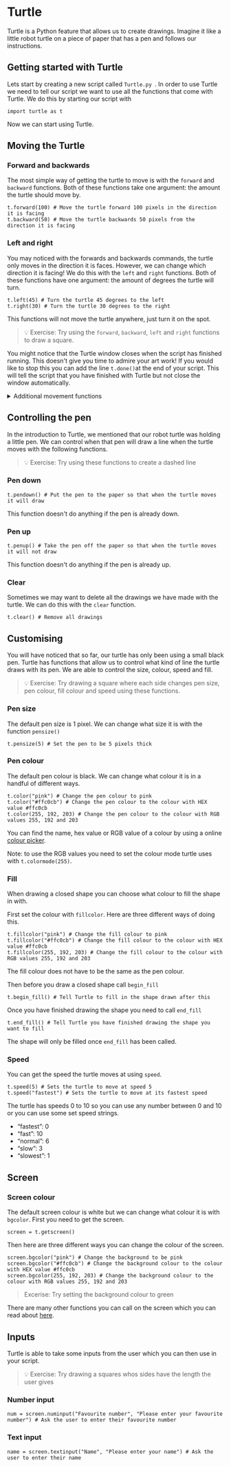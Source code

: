 # Turtle

Turtle is a Python feature that allows us to create drawings. Imagine it like a little robot turtle on a piece of paper that has a pen and follows our instructions.

## Getting started with Turtle

Lets start by creating a new script called `Turtle.py `. In order to use Turtle we need to tell our script we want to use all the functions that come with Turtle. We do this by starting our script with
```
import turtle as t
```
Now we can start using Turtle. 

## Moving the Turtle

### Forward and backwards

The most simple way of getting the turtle to move is with the `forward` and `backward` functions. Both of these functions take one argument: the amount the turtle should move by.

```
t.forward(100) # Move the turtle forward 100 pixels in the direction it is facing 
t.backward(50) # Move the turtle backwards 50 pixels from the direction it is facing 
```

### Left and right

You may noticed with the forwards and backwards commands, the turtle only moves in the direction it is faces. However, we can change which direction it is facing! We do this with the `left` and `right` functions. Both of these functions have one argument: the amount of degrees the turtle will turn.

```
t.left(45) # Turn the turtle 45 degrees to the left
t.right(30) # Turn the turtle 30 degrees to the right
```
This functions will not move the turtle anywhere, just turn it on the spot.

> 💡 Exercise: Try using the `forward`, `backward`, `left` and `right` functions to draw a square.

You might notice that the Turtle window closes when the script has finished running. This doesn't give you time to admire your art work! If you would like to stop this you can add the line `t.done()`at the end of your script. This will tell the script that you have finished with Turtle but not close the window automatically.

<details> <summary>Additional movement functions </summary>

While you can create all kinds of drawings with the four functions mentioned above, there are many other ways of controlling the turtle. There are some listed here or you can read about more [here](https://docs.python.org/3/library/turtle.html#turtle-motion). If you can think of a way to move you want to move the turtle there is probably way to do it!

#### Goto

Another way of controlling the turtle movement is by telling it directly what coordinate you want to it go to. It will move in a straight line from where it is to the coordinate you have told it to go to, regardless of which direction it is facing.

```
t.goto(100, 50) # Move turtle from where is it to the coordinate (100, 50) in a straight line
```

#### Teleport

You can also move the turtle to any position without drawing anything.
```
t.teleport(35, 75) # Move turtle from where it is to the coordinate (35, 75) without drawing anything
```

#### Home

The turtle's home is the coordinates (0, 0) and by calling the home function you can move it from where it is to those coordinates in a straight line.
```
t.home() # Move turtle from where it is to (0, 0) in a straight line
```
</details>

## Controlling the pen

In the introduction to Turtle, we mentioned that our robot turtle was holding a little pen. We can control when that pen will draw a line when the turtle moves with the following functions.

> 💡 Exercise: Try using these functions to create a dashed line

### Pen down

```
t.pendown() # Put the pen to the paper so that when the turtle moves it will draw
```
This function doesn't do anything if the pen is already down.

### Pen up

```
t.penup() # Take the pen off the paper so that when the turtle moves it will not draw
```
This function doesn't do anything if the pen is already up.

### Clear

Sometimes we may want to delete all the drawings we have made with the turtle. We can do this with the `clear` function.
```
t.clear() # Remove all drawings
```

## Customising

You will have noticed that so far, our turtle has only been using a small black pen. Turtle has functions that allow us to control what kind of line the turtle draws with its pen. We are able to control the size, colour, speed and fill.

> 💡 Exercise: Try drawing a square where each side changes pen size, pen colour, fill colour and speed using these functions.

### Pen size

The default pen size is 1 pixel. We can change what size it is with the function `pensize()`

```
t.pensize(5) # Set the pen to be 5 pixels thick
```

### Pen colour

The default pen colour is black. We can change what colour it is in a handful of different ways.

```
t.color("pink") # Change the pen colour to pink
t.color("#ffc0cb") # Change the pen colour to the colour with HEX value #ffc0cb
t.color(255, 192, 203) # Change the pen colour to the colour with RGB values 255, 192 and 203
```
You can find the name, hex value or RGB value of a colour by using a online [colour picker](https://www.google.co.uk/search?q=colour+picker).

Note: to use the RGB values you need to set the colour mode turtle uses with `t.colormode(255)`.

### Fill

When drawing a closed shape you can choose what colour to fill the shape in with.

First set the colour with `fillcolor`. Here are three different ways of doing this.

```
t.fillcolor("pink") # Change the fill colour to pink
t.fillcolor("#ffc0cb") # Change the fill colour to the colour with HEX value #ffc0cb
t.fillcolor(255, 192, 203) # Change the fill colour to the colour with RGB values 255, 192 and 203
```

The fill colour does not have to be the same as the pen colour.

Then before you draw a closed shape call `begin_fill`

```
t.begin_fill() # Tell Turtle to fill in the shape drawn after this
```

Once you have finished drawing the shape you need to call `end_fill`

```
t.end_fill() # Tell Turtle you have finished drawing the shape you want to fill
```

The shape will only be filled once `end_fill` has been called.

### Speed

You can get the speed the turtle moves at using `speed`.

```
t.speed(5) # Sets the turtle to move at speed 5
t.speed("fastest") # Sets the turtle to move at its fastest speed
```

The turtle has speeds 0 to 10 so you can use any number between 0 and 10 or you can use some set speed strings.

- “fastest”: 0
- “fast”: 10
- “normal”: 6
- “slow”: 3
- “slowest”: 1

## Screen

### Screen colour

The default screen colour is white but we can change what colour it is with `bgcolor`. First you need to get the screen.

```
screen = t.getscreen()
```
Then here are three different ways you can change the colour of the screen.
```
screen.bgcolor("pink") # Change the background to be pink
screen.bgcolor("#ffc0cb") # Change the background colour to the colour with HEX value #ffc0cb
screen.bgcolor(255, 192, 203) # Change the background colour to the colour with RGB values 255, 192 and 203
```

> Excerise: Try setting the background colour to green

There are many other functions you can call on the screen which you can read about [here](https://docs.python.org/3/library/turtle.html#methods-of-turtlescreen-screen-and-corresponding-functions).

## Inputs

Turtle is able to take some inputs from the user which you can then use in your script.

> 💡 Exercise: Try drawing a squares whos sides have the length the user gives

### Number input

```
num = screen.numinput("Favourite number", "Please enter your favourite number") # Ask the user to enter their favourite number
```

### Text input

```
name = screen.textinput("Name", "Please enter your name") # Ask the user to enter their name
```

